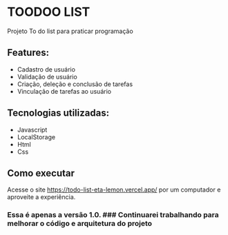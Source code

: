 # TOODOO LIST

Projeto To do list para praticar programação


## Features:
* Cadastro de usuário
* Validação de usuário
* Criação, deleção e conclusão de tarefas
* Vinculação de tarefas ao usuário
  
## Tecnologias utilizadas:
* Javascript
* LocalStorage
* Html
* Css

## Como executar
Acesse o site https://todo-list-eta-lemon.vercel.app/ por um computador e aproveite a experiência.


### Essa é apenas a versão 1.0. ### Continuarei trabalhando para melhorar o código e arquitetura do projeto
